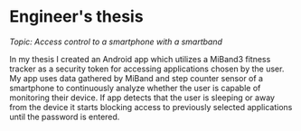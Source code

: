 # Engineer's thesis

*Topic: Access control to a smartphone with a smartband*

In my thesis I created an Android app which utilizes a MiBand3 fitness tracker as a security token for accessing applications chosen by the user. My app uses data gathered by MiBand and step counter sensor of a smartphone to continuously analyze whether the user is capable of monitoring their device. If app detects that the user is sleeping or away from the device it starts blocking access to previously selected applications until the password is entered. 

